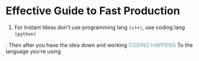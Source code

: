 # Effective Guide to Fast Production

1) For Instant Ideas don't use programming lang `(c++)`, use coding lang `(python)`

. Then after you have the idea down and working <abbr title="Refactoring code from one lang to another" style=" text-decoration: none; color: cadetblue;">CODING HAPPENS</abbr> To the language you're using
